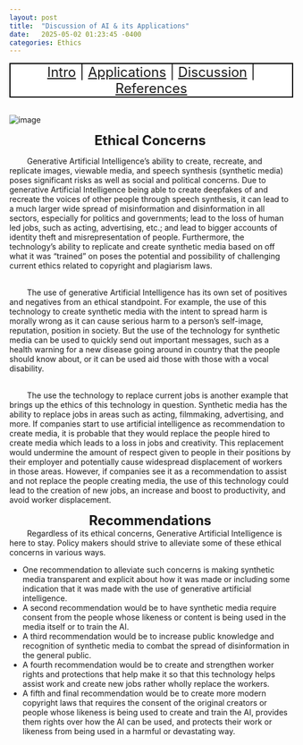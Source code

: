 ```yaml
---
layout: post
title:  "Discussion of AI & its Applications"
date:   2025-05-02 01:23:45 -0400
categories: Ethics
---
```

<nav-a>
<a href="https://fochoada.github.io/it304teamsite/ethics/2025/05/02/intro.html" title="Intro">Intro</a>
|
<a href="https://fochoada.github.io/it304teamsite/ethics/2025/05/02/application.html" title="Applications">Applications</a>
|
<a href="https://fochoada.github.io/it304teamsite/ethics/2025/05/02/discussion.html" title="Discussion">Discussion</a>
|
<a href="https://fochoada.github.io/it304teamsite/apa/2025/05/01/refrences-Copy.html" title="References">References</a>
</nav-a> 

<style>
nav-a {
display: block;
  background-color: white;
  border: 2px solid black;
  width:100%;
  text-align: center;
  margin: auto;
  font-size:24px;
}
</style>
<br />

[discussion]: # 
![image](/it304teamsite/assets/images/intro3.png) <br />

<div style="text-align: center;">
  <span style="font-size:24px; font-weight:bold;">Ethical Concerns</span>
</div>


&nbsp;&nbsp;&nbsp;&nbsp;&nbsp;&nbsp;&nbsp;&nbsp;Generative Artificial Intelligence’s ability to create, recreate, and replicate images, viewable media, and speech synthesis (synthetic media) poses significant risks as well as social and political concerns. Due to generative Artificial Intelligence being able to create deepfakes of and recreate the voices of other people through speech synthesis, it can lead to a much larger wide spread of misinformation and disinformation in all sectors, especially for politics and governments; lead to the loss of human led jobs, such as acting, advertising, etc.; and lead to bigger accounts of identity theft and misrepresentation of people. Furthermore, the technology’s ability to replicate and create synthetic media based on off what it was “trained” on poses the potential and possibility of challenging current ethics related to copyright and plagiarism laws.

<br />&nbsp;&nbsp;&nbsp;&nbsp;&nbsp;&nbsp;&nbsp;&nbsp;The use of generative Artificial Intelligence has its own set of positives and negatives from an ethical standpoint. For example, the use of this technology to create synthetic media with the intent to spread harm is morally wrong as it can cause serious harm to a person’s self-image, reputation, position in society. But the use of the technology for synthetic media can be used to quickly send out important messages, such as a health warning for a new disease going around in country that the people should know about, or it can be used aid those with those with a vocal disability.

<br />&nbsp;&nbsp;&nbsp;&nbsp;&nbsp;&nbsp;&nbsp;&nbsp;The use the technology to replace current jobs is another example that brings up the ethics of this technology in question.  Synthetic media has the ability to replace jobs in areas such as acting, filmmaking, advertising, and more. If companies start to use artificial intelligence as recommendation to create media, it is probable that they would replace the people hired to create media which leads to a loss in jobs and creativity. This replacement would undermine the amount of respect given to people in their positions by their employer and potentially cause widespread displacement of workers in those areas. However, if companies see it as a recommendation to assist and not replace the people creating media, the use of this technology could lead to the creation of new jobs, an increase and boost to productivity, and avoid worker displacement.


<div style="text-align: center;">
  <span style="font-size:24px; font-weight:bold;">Recommendations</span>
</div>
&nbsp;&nbsp;&nbsp;&nbsp;&nbsp;&nbsp;&nbsp;&nbsp;Regardless of its ethical concerns, Generative Artificial Intelligence is here to stay. Policy makers should strive to alleviate some of these ethical concerns in various ways. 

* One recommendation to alleviate such concerns is making synthetic media transparent and explicit about how it was made or including some indication that it was made with the use of generative artificial intelligence.
* A second recommendation would be to have synthetic media require consent from the people whose likeness or content is being used in the media itself or to train the AI. 
* A third recommendation would be to increase public knowledge and recognition of synthetic media to combat the spread of disinformation in the general public. 
* A fourth recommendation would be to create and strengthen worker rights and protections that help make it so that this technology helps assist work and create new jobs rather wholly replace the workers. 
* A fifth and final recommendation would be to create more modern copyright laws that requires the consent of the original creators or people whose likeness is being used to create and train the AI,  provides them rights over how the AI can be used, and protects their work or likeness from being used in a harmful or devastating way.


